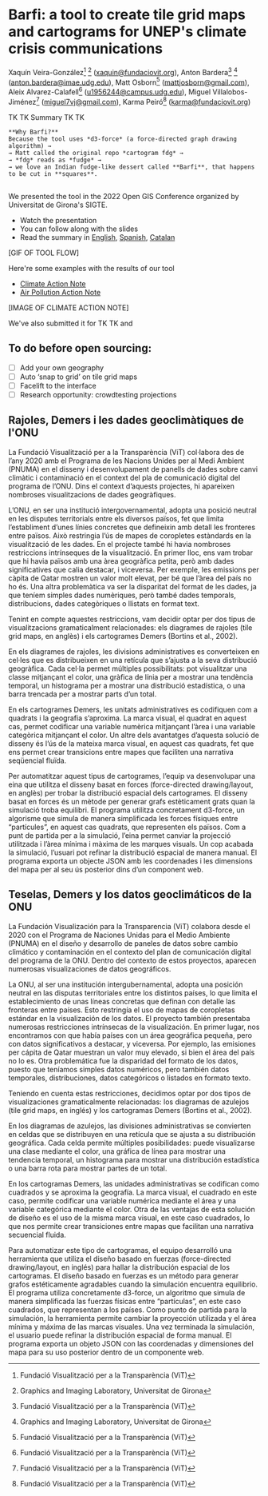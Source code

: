 # Barfi: a tool to create tile grid maps and cartograms for UNEP's climate crisis communications
Xaquín Veira-González[^a] [^b] (xaquin@fundaciovit.org), Anton Bardera[^a] [^b] (anton.bardera@imae.udg.edu), Matt Osborn[^a] (mattjosborn@gmail.com), Aleix Alvarez-Calafell[^a] (u1956244@campus.udg.edu), Miguel Villalobos-Jiménez[^a] (miguel7vj@gmail.com), Karma Peiró[^a] (karma@fundaciovit.org)

[^a]: Fundació Visualització per a la Transparència (ViT)
[^b]: Graphics and Imaging Laboratory, Universitat de Girona

TK TK Summary TK TK

```
**Why Barfi?**
Because the tool uses *d3-force* (a force-directed graph drawing algorithm) →
→ Matt called the original repo *cartogram fdg* →
→ *fdg* reads as *fudge* →
→ we love an Indian fudge-like dessert called **Barfi**, that happens to be cut in **squares**.
```

## 

We presented the tool in the 2022 Open GIS Conference organized by Universitat de Girona's SIGTE.
* Watch the presentation
* You can follow along with the slides
* Read the summary in [English](#this), [Spanish](#teselas-demers-y-los-datos-geoclimáticos-de-la-onu
), [Catalan](#rajoles-demers-i-les-dades-geoclimàtiques-de-lonu
)

[GIF OF TOOL FLOW]

Here're some examples with the results of our tool
* [Climate Action Note](https://www.unep.org/explore-topics/climate-action/what-we-do/climate-action-note/state-of-climate.html)
* [Air Pollution Action Note](https://www.unep.org/interactive/air-pollution-note/)

[IMAGE OF CLIMATE ACTION NOTE]

We've also submitted it for TK TK and 

## To do before open sourcing:
- [ ] Add your own geography
- [ ] Auto ‘snap to grid’ on tile grid maps
- [ ] Facelift to the interface
- [ ] Research opportunity: crowdtesting projections

## Rajoles, Demers i les dades geoclimàtiques de l'ONU
La Fundació Visualització per a la Transparència (ViT) col·labora des de l’any 2020 amb el Programa de les Nacions Unides per al Medi Ambient (PNUMA) en el disseny i desenvolupament de panells de dades sobre canvi climàtic i contaminació en el context del pla de comunicació digital del programa de l’ONU. Dins el context d’aquests projectes, hi apareixen nombroses visualitzacions de dades geogràfiques.

L’ONU, en ser una institució intergovernamental, adopta una posició neutral en les disputes territorials entre els diversos països, fet que limita l’establiment d’unes línies concretes que defineixin amb detall les fronteres entre països. Això restringia l’ús de mapes de coropletes estàndards en la visualització de les dades. En el projecte també hi havia nombroses restriccions intrínseques de la visualització. En primer lloc, ens vam trobar que hi havia països amb una àrea geogràfica petita, però amb dades significatives que calia destacar, i viceversa. Per exemple, les emissions per càpita de Qatar mostren un valor molt elevat, per bé que l’àrea del país no ho és. Una altra problemàtica va ser la disparitat del format de les dades, ja que teníem simples dades numèriques, però també dades temporals, distribucions, dades categòriques o llistats en format text.

Tenint en compte aquestes restriccions, vam decidir optar per dos tipus de visualitzacions gramaticalment relacionades: els diagrames de rajoles (tile grid maps, en anglès) i els cartogrames Demers (Bortins et al., 2002).

En els diagrames de rajoles, les divisions administratives es converteixen en cel·les que es distribueixen en una retícula que s’ajusta a la seva distribució geogràfica. Cada cel·la permet múltiples possibilitats: pot visualitzar una classe mitjançant el color, una gràfica de línia per a mostrar una tendència temporal, un histograma per a mostrar una distribució estadística, o una barra trencada per a mostrar parts d’un total.

En els cartogrames Demers, les unitats administratives es codifiquen com a quadrats i la geografia s’aproxima. La marca visual, el quadrat en aquest cas, permet codificar una variable numèrica mitjançant l’àrea i una variable categòrica mitjançant el color.
Un altre dels avantatges d’aquesta solució de disseny és l’ús de la mateixa marca visual, en aquest cas quadrats, fet que ens permet crear transicions entre mapes que faciliten una narrativa seqüencial fluïda.

Per automatitzar aquest tipus de cartogrames, l’equip va desenvolupar una eina que utilitza el disseny basat en forces (force-directed drawing/layout, en anglès) per trobar la distribució espacial dels cartogrames. El disseny basat en forces és un mètode per generar grafs estèticament grats quan la simulació troba equilibri. El programa utilitza concretament d3-force, un algorisme que simula de manera simplificada les forces físiques entre “partícules”, en aquest cas quadrats, que representen els països. Com a punt de partida per a la simulació, l’eina permet canviar la projecció utilitzada i l’àrea mínima i màxima de les marques visuals. Un cop acabada la simulació, l’usuari pot refinar la distribució espacial de manera manual. El programa exporta un objecte JSON amb les coordenades i les dimensions del mapa per al seu ús posterior dins d’un component web.

## Teselas, Demers y los datos geoclimáticos de la ONU
La Fundación Visualización para la Transparencia (ViT) colabora desde el 2020 con el Programa de Naciones Unidas para el Medio Ambiente (PNUMA) en el diseño y desarrollo de paneles de datos sobre cambio climático y contaminación en el contexto del plan de comunicación digital del programa de la ONU. Dentro del contexto de estos proyectos, aparecen numerosas visualizaciones de datos geográficos.

La ONU, al ser una institución intergubernamental, adopta una posición neutral en las disputas territoriales entre los distintos países, lo que limita el establecimiento de unas líneas concretas que definan con detalle las fronteras entre países. Esto restringía el uso de mapas de coropletas estándar en la visualización de los datos. El proyecto también presentaba numerosas restricciones intrínsecas de la visualización. En primer lugar, nos encontramos con que había países con un área geográfica pequeña, pero con datos significativos a destacar, y viceversa. Por ejemplo, las emisiones per cápita de Qatar muestran un valor muy elevado, si bien el área del país no lo es. Otra problemática fue la disparidad del formato de los datos, puesto que teníamos simples datos numéricos, pero también datos temporales, distribuciones, datos categóricos o listados en formato texto.

Teniendo en cuenta estas restricciones, decidimos optar por dos tipos de visualizaciones gramaticalmente relacionadas: los diagramas de azulejos (tile grid maps, en inglés) y los cartogramas Demers (Bortins et al., 2002).

En los diagramas de azulejos, las divisiones administrativas se convierten en celdas que se distribuyen en una retícula que se ajusta a su distribución geográfica. Cada celda permite múltiples posibilidades: puede visualizarse una clase mediante el color, una gráfica de línea para mostrar una tendencia temporal, un histograma para mostrar una distribución estadística o una barra rota para mostrar partes de un total.

En los cartogramas Demers, las unidades administrativas se codifican como cuadrados y se aproxima la geografía. La marca visual, el cuadrado en este caso, permite codificar una variable numérica mediante el área y una variable categórica mediante el color.
Otra de las ventajas de esta solución de diseño es el uso de la misma marca visual, en este caso cuadrados, lo que nos permite crear transiciones entre mapas que facilitan una narrativa secuencial fluida.

Para automatizar este tipo de cartogramas, el equipo desarrolló una herramienta que utiliza el diseño basado en fuerzas (force-directed drawing/layout, en inglés) para hallar la distribución espacial de los cartogramas. El diseño basado en fuerzas es un método para generar grafos estéticamente agradables cuando la simulación encuentra equilibrio. El programa utiliza concretamente d3-force, un algoritmo que simula de manera simplificada las fuerzas físicas entre “partículas”, en este caso cuadrados, que representan a los países. Como punto de partida para la simulación, la herramienta permite cambiar la proyección utilizada y el área mínima y máxima de las marcas visuales. Una vez terminada la simulación, el usuario puede refinar la distribución espacial de forma manual. El programa exporta un objeto JSON con las coordenadas y dimensiones del mapa para su uso posterior dentro de un componente web.
